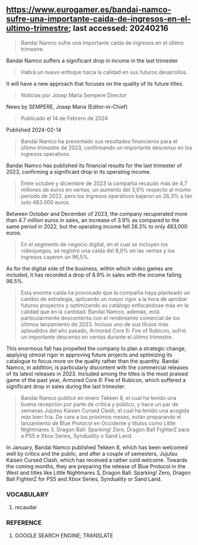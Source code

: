 ## https://www.eurogamer.es/bandai-namco-sufre-una-importante-caida-de-ingresos-en-el-ultimo-trimestre; last accessed: 20240216

> Bandai Namco sufre una importante caída de ingresos en el último trimestre

Bandai Namco suffers a significant drop in income in the last trimester

> Habrá un nuevo enfoque hacia la calidad en sus futuros desarrollos.

It will have a new approach that focuses on the quality of its future titles.

> Noticias por Josep Maria Sempere Director

News by SEMPERE, Josep Maria (Editor-in-Chief)

> Publicado el 14 de Febrero de 2024

Published 2024-02-14

> Bandai Namco ha presentado sus resultados financieros para el último trimestre de 2023, confirmando un importante descenso en los ingresos operativos.

Bandai Namco has published its financial results for the last trimester of 2023, confirming a significant drop in its operating income.

> Entre octubre y diciembre de 2023 la compañía recaudó más de 4,7 millones de euros en ventas, un aumento del 3,9% respecto al mismo periodo de 2022, pero los ingresos operativos bajaron un 26,3% a tan solo 483.000 euros.

Between October and December of 2023, the company recuperated more than 4.7 million euros in sales, an increase of 3.9% as compared to the same period in 2022, but the operating income fell 26.3% to only 483,000 euros.

> En el segmento de negocio digital, en el cual se incluyen los videojuegos, se registró una caída del 8,9% en las ventas y los ingresos cayeron un 96,5%.

As for the digital side of the business, within which video games are included, it has recorded a drop of 8.9% in sales with the income falling 96.5%.

> Esta enorme caída ha provocado que la compañía haya planteado un cambio de estrategia, aplicando un mayor rigor a la hora de aprobar futuros proyectos y optimizando su catálogo enfocándose más en la calidad que en la cantidad. Bandai Namco, además, está particularmente descontenta con el rendimiento comercial de los últimos lanzamiento de 2023. Incluso uno de sus títulos más aplaudidos del año pasado, Armored Core 6: Fire of Rubicon, sufrió un importante descenso en ventas durante el último trimestre.

This enormous fall has propelled the company to plan a strategic change, applying utmost rigor in approving future projects and optimizing its catalogue to focus more on the quality rather than the quantity. Bandai Namco, in addition, is particularly discontent with the commercial releases of its latest releases in 2023. Included among the titles is the most praised game of the past year, Armored Core 6: Fire of Rubicon, which suffered a significant drop in sales during the last trimester.

> Bandai Namco publicó en enero Tekken 8, el cual ha tenido una buena recepción por parte de crítica y público, y hace un par de semanas Jujutsu Kaisen Cursed Clash, el cual ha tenido una acogida más bien fría. De cara a los próximos meses, están preparando el lanzamiento de Blue Protocol en Occidente y títulos como Little Nightmares 3, Dragon Ball: Sparking! Zero, Dragon Ball FighterZ para a PS5 e Xbox Series, Synduality o Sand Land. 

In January, Bandai Namco published Tekken 8, which has been welcomed well by critics and the public, and after a couple of semesters, Jujutsu Kaisen Cursed Clash, which has received a rather cold welcome. Towards the coming months, they are preparing the release of Blue Protocol in the West and titles like Little Nightmares 3, Dragon Ball: Sparking! Zero, Dragon Ball FighterZ for PS5 and Xbox Series, Synduality or Sand Land.

### VOCABULARY

1) recaudar

### REFERENCE

1) GOOGLE SEARCH ENGINE; TRANSLATE